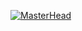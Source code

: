 [![MasterHead](https://steamuserimages-a.akamaihd.net/ugc/779617186786599025/41F1A06D7D8CE3463C235B9637058FD9EDFDF583/?imw=637&imh=358&ima=cover&impolicy=Letterbox&imcolor=%23000000&letterbox=true)](https://khalildrissi.tech)


